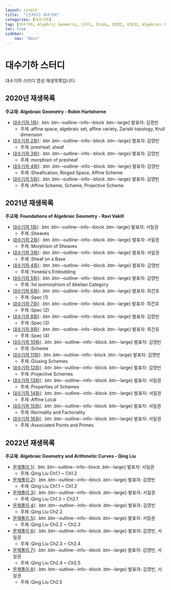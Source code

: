 ```yaml
---
layout: single
title:  "[스터디] 대수기하"
categories: [대수기하]
tag: [대수기하, Algebric Geometry, 스터디, Study, 김영빈, 서일권, Algebraic Geometry - Robin Hartshorne, Foundations of Algebraic Geometry - Ravi Vakill, Algebraic Geometry and Arithmetic Curves - Qing Liu]
toc: true
sidebar:
    nav: "docs"
---
```


# 대수기하 스터디
대수기하 스터디 영상 재생목록입니다.
## 2020년 재생목록
**주교재: Algebraic Geometry - Robin Hartshorne**
- [대수기하 1회](https://youtu.be/BNG7-nxDJjg){: .btn .btn--outline--info--block .btn--large} 발표자: 김영빈
  - 주제 :affine space, algebraic set, affine variety, Zariski topology, Krull dimension
- [대수기하 2회](https://youtu.be/Wj3LLHIllUk){: .btn .btn--outline--info--block .btn--large} 발표자: 김영빈
  - 주제 :presheaf, sheaf
- [대수기하 3회](https://youtu.be/n_QGz6Bb0A0){: .btn .btn--outline--info--block .btn--large} 발표자: 김영빈
  - 주제 :morphism of presheaf
- [대수기하 4회](https://youtu.be/DxuMoPJVuIw){: .btn .btn--outline--info--block .btn--large} 발표자: 김영빈
  - 주제 :Sheafication, Ringed Space, Affine Scheme
- [대수기하 5회](https://youtu.be/-k2zLlEiCsA){: .btn .btn--outline--info--block .btn--large} 발표자: 김영빈
  - 주제 :Affine Scheme, Scheme, Projective Scheme

## 2021년 재생목록
**주교재: Foundations of Algebraic Geometry - Ravi Vakill**
- [대수기하 1회](https://youtu.be/YSn15IML4PU){: .btn .btn--outline--info--block .btn--large} 발표자: 서일권
  - 주제 :Sheaves
- [대수기하 2회](https://youtu.be/nzgFjOahad0){: .btn .btn--outline--info--block .btn--large} 발표자: 서일권
  - 주제 :Morphism of Sheaves
- [대수기하 3회](https://youtu.be/zHRHr6ofImc){: .btn .btn--outline--info--block .btn--large} 발표자: 서일권
  - 주제 :Sheaf on a Base
- [대수기하 4회](https://youtu.be/pdb3HQ05P-U){: .btn .btn--outline--info--block .btn--large} 발표자: 김영빈
  - 주제 :Yoneda's Embsdding
- [대수기하 5회](https://youtu.be/WrMivsXGXPI){: .btn .btn--outline--info--block .btn--large} 발표자: 김영빈
  - 주제 :1st isomorphism of Abelian Category
- [대수기하 6회](https://youtu.be/R_hMlLPIpcU){: .btn .btn--outline--info--block .btn--large} 발표자: 최건호
  - 주제 :Spec (1)
- [대수기하 7회](https://youtu.be/Vg0pRl03cqU){: .btn .btn--outline--info--block .btn--large} 발표자: 최건호
  - 주제 :Spec (2)
- [대수기하 8회](https://youtu.be/BHGpJIwLqT0){: .btn .btn--outline--info--block .btn--large} 발표자: 김영빈
  - 주제 :Spec (3)
- [대수기하 9회](https://youtu.be/twuSO6zGM8s){: .btn .btn--outline--info--block .btn--large} 발표자: 최건호
  - 주제 :Spec (4)
- [대수기하 10회](https://youtu.be/cWPYA2J77iE){: .btn .btn--outline--info--block .btn--large} 발표자: 김영빈
  - 주제 :Scheme
- [대수기하 11회](https://youtu.be/j8TYLsambow){: .btn .btn--outline--info--block .btn--large} 발표자: 김영빈
  - 주제 :Glusing Schemes
- [대수기하 12회](https://youtu.be/am0ghD2q5oY){: .btn .btn--outline--info--block .btn--large} 발표자: 김영빈
  - 주제 :Projective Schemes
- [대수기하 13회](https://youtu.be/3LTfZhcOHhE){: .btn .btn--outline--info--block .btn--large} 발표자: 서일권
  - 주제 :Properties of Schemes
- [대수기하 14회](https://youtu.be/WhmHRJUjYng){: .btn .btn--outline--info--block .btn--large} 발표자: 서일권
  - 주제 :Affine Local
- [대수기하 15회](https://youtu.be/FqDRrdYnJ3A){: .btn .btn--outline--info--block .btn--large} 발표자: 서일권
  - 주제 :Normality and Factoriality
- [대수기하 16회](https://youtu.be/2g2VW2YzTBA){: .btn .btn--outline--info--block .btn--large} 발표자: 서일권
  - 주제 :Associated Points and Primes

## 2022년 재생목록
**주교재: Algebraic Geometry and Arithmetic Curves - Qing Liu**
- [문제풀이 1](https://youtu.be/EjJ0w5yDhAw){: .btn .btn--outline--info--block .btn--large} 발표자: 서일권
  - 주제 :Qing Liu Ch1.1 ~ Ch1.2
- [문제풀이 2](https://youtu.be/2_-QXwKYoYQ){: .btn .btn--outline--info--block .btn--large} 발표자: 김영빈
  - 주제 :Qing Liu Ch1.1 ~ Ch1.2
- [문제풀이 3](https://youtu.be/w4l1Rq3CaPw){: .btn .btn--outline--info--block .btn--large} 발표자: 서일권
  - 주제 :Qing Liu Ch1.3 ~ Ch2.1
- [문제풀이 4](https://youtu.be/1LFlRpJ9j80){: .btn .btn--outline--info--block .btn--large} 발표자: 김영빈
  - 주제 :Qing Liu Ch2.2
- [문제풀이 5](https://youtu.be/MQx5m01NuVI){: .btn .btn--outline--info--block .btn--large} 발표자: 서일권
  - 주제 :Qing Liu Ch2.2 ~ Ch2.3
- [문제풀이 6](https://youtu.be/svrY7aVdYQA){: .btn .btn--outline--info--block .btn--large} 발표자: 김영빈, 서일권
  - 주제 :Qing Liu Ch2.3 ~ Ch2.4
- [문제풀이 7](https://youtu.be/odVkGPkm5LI){: .btn .btn--outline--info--block .btn--large} 발표자: 김영빈, 서일권
  - 주제 :Qing Liu Ch2.4 ~ Ch2.5
- [문제풀이 8](https://youtu.be/Hziye8-_7PA){: .btn .btn--outline--info--block .btn--large} 발표자: 김영빈, 서일권
  - 주제 :Qing Liu Ch2.5